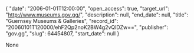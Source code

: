 {
  "date": "2006-01-01T12:00:00", 
  "open_access": true, 
  "target_url": "http://www.museums.gov.gg/", 
  "description": null, 
  "end_date": null, 
  "title": "Guernsey Museums & Galleries", 
  "record_id": "20060101T120000/ehF2Qp2noK2BW4g2vQlDZw==", 
  "publisher": "gov.gg", 
  "slug": 64454807, 
  "start_date": null
}

None
